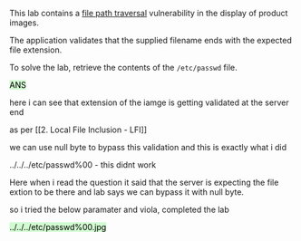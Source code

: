 
This lab contains a [file path traversal](https://portswigger.net/web-security/file-path-traversal) vulnerability in the display of product images.

The application validates that the supplied filename ends with the expected file extension.

To solve the lab, retrieve the contents of the `/etc/passwd` file.

<mark style="background: #BBFABBA6;">ANS</mark>

here i can see that extension of the iamge is getting validated at the server end

as per [[2. Local File Inclusion - LFI]]


we can use null byte to bypass this validation and this is exactly what i did

../../../etc/passwd%00 - this didnt work



Here when i read the question it said that the server is expecting the file extion to be there and lab says we can bypass it with null byte. 

so i tried the below paramater and viola, completed the lab

<mark style="background: #BBFABBA6;">../../../etc/passwd%00.jpg</mark>


